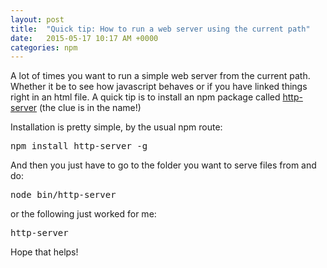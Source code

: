```yaml
---
layout: post
title:  "Quick tip: How to run a web server using the current path"
date:   2015-05-17 10:17 AM +0000
categories: npm
---
```

<p>A lot of times you want to run a simple web server from the current path. Whether it be to see how javascript behaves or if you have linked things right in an html file. A quick tip is to install an npm package called <a href="https://www.npmjs.com/package/http-server">http-server</a> (the clue is in the name!)&nbsp;</p>

<p>Installation is pretty simple, by the usual npm route:</p>

<pre>
npm install http-server -g</pre>

<p>And then you just have to go to the folder you want to serve files from and do:</p>

<pre>node bin/http-server</pre>

<p>or the following just worked for me:</p>

<pre>http-server</pre>

<p>Hope that helps!</p>